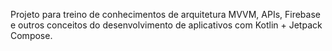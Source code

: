 Projeto para treino de conhecimentos de arquitetura MVVM, APIs, Firebase e outros conceitos do desenvolvimento de aplicativos com Kotlin + Jetpack Compose.

